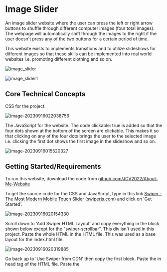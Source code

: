 # Image Slider

An image slider website where the user can press the left or right arrow buttons to shuffle through different computer images (four total images). The webpage will automatically shift through the images to the right if the user doesn't press any of the two buttons for a certain period of time.

This website exists to implements transitions and to utilize slideshows for different images so that these skills can be implemented into real world websites i.e. promoting different clothing and so on.

![image_slider](images/image_slider.gif)

![image_slider1](C:\Users\jonat\Downloads\image_slider1.gif)

## Core Technical Concepts

CSS for the project. 

![image-20230916022038756](C:\Users\jonat\AppData\Roaming\Typora\typora-user-images\image-20230916022038756.png)

The JavaScript for the website. The code clickable: true is added so that the four dots shown at the bottom of the screen are clickable. This makes it so that clicking on any of the four dots brings the user to the selected image i.e. clicking the first dot shows the first image in the slideshow and so on.

![image-20230916015520327](C:\Users\jonat\AppData\Roaming\Typora\typora-user-images\image-20230916015520327.png)

## Getting Started/Requirements

To run this website, download the code from [github.com/JCV2022/About-Me-Website](https://github.com/JCV2022/About-Me-Website)

To get the source code for the CSS and JavaScript, type in this link [Swiper - The Most Modern Mobile Touch Slider (swiperjs.com)](https://swiperjs.com/) and click on 'Get Started'.

![image-20230916020154330](C:\Users\jonat\AppData\Roaming\Typora\typora-user-images\image-20230916020154330.png)

Scroll down to 'Add Swiper HTML Layout' and copy everything in the block shown below except for the "swiper-scrollbar". This div isn't used in this project. Paste the whole HTML in the HTML file. This was used as a base layout for the index.html file.

![image-20230916020319885](C:\Users\jonat\AppData\Roaming\Typora\typora-user-images\image-20230916020319885.png)

Go back up to 'Use Swiper from CDN' then copy the first block. Paste the <link> in head tag of the HTML file. Paste the <script> in the <body> at the bottom.

![image-20230916020300919](C:\Users\jonat\AppData\Roaming\Typora\typora-user-images\image-20230916020300919.png)

Go to 'Initialize Swiper' and go down to 'Initialize Swiper'. Copy the block of code and paste it in a JavaScript file. Delete the scrollbar function.

![image-20230916020951594](C:\Users\jonat\AppData\Roaming\Typora\typora-user-images\image-20230916020951594.png)

A code editor program is needed. Any should do fine, I used Visual Studio Code to code my website.

If you do use Visual Studio Code as your code editor, install the extension Live Server to be able to run the code in real-time.

![image-20230910181043468](C:\Users\jonat\AppData\Roaming\Typora\typora-user-images\image-20230910181043468.png)

## Todo

Make the JavaScript take product quantities inputted into consideration when manipulating the number added to the cart i.e. adding 10 basketballs to the cart should increment the number added to the cart to 10 not 1. 

Add functionality to the checkout.html. Right now, only displays two set products and can't checkout.

Edit tracking.html to take orders placed and track them. Set orders are in place by default.

Complete cart.js and checkout.js files.

## Contact Info

My email address is vujonathan00@gmail.com

My github is github.com/JCV2022

My linkedIn is linkedin.com/in/jonathan-vu-409a71132/
